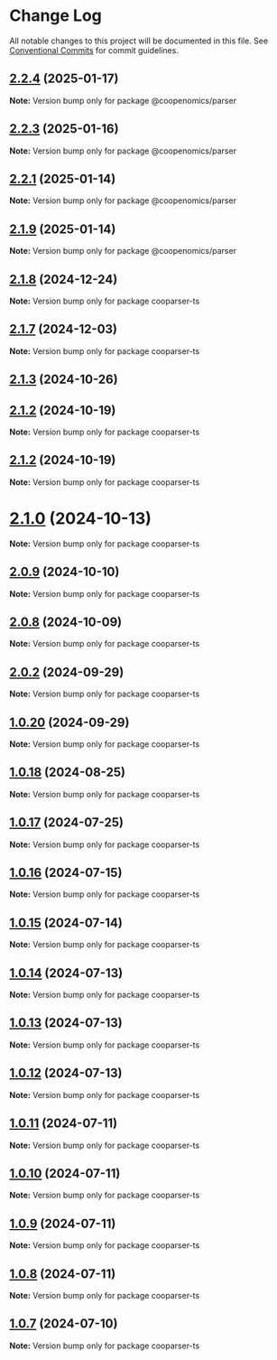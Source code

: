 # Change Log

All notable changes to this project will be documented in this file.
See [Conventional Commits](https://conventionalcommits.org) for commit guidelines.

## [2.2.4](https://github.com/copenomics/cooparser/compare/v2.2.0...v2.2.4) (2025-01-17)

**Note:** Version bump only for package @coopenomics/parser





## [2.2.3](https://github.com/copenomics/cooparser/compare/v2.2.0...v2.2.3) (2025-01-16)

**Note:** Version bump only for package @coopenomics/parser





## [2.2.1](https://github.com/copenomics/cooparser/compare/v2.2.0...v2.2.1) (2025-01-14)

**Note:** Version bump only for package @coopenomics/parser





## [2.1.9](https://github.com/copenomics/cooparser/compare/v2.1.8...v2.1.9) (2025-01-14)

**Note:** Version bump only for package @coopenomics/parser





## [2.1.8](https://github.com/copenomics/cooparser/compare/v2.1.6...v2.1.8) (2024-12-24)

**Note:** Version bump only for package cooparser-ts





## [2.1.7](https://github.com/copenomics/cooparser/compare/v2.1.6...v2.1.7) (2024-12-03)

**Note:** Version bump only for package cooparser-ts





## [2.1.3](https://github.com/copenomics/cooparser/compare/v2.1.2-alpha.10...v2.1.3) (2024-10-26)



## [2.1.2](https://github.com/copenomics/cooparser/compare/v2.1.1...v2.1.2) (2024-10-19)

**Note:** Version bump only for package cooparser-ts





## [2.1.2](https://github.com/copenomics/cooparser/compare/v2.1.1...v2.1.2) (2024-10-19)

**Note:** Version bump only for package cooparser-ts





# [2.1.0](https://github.com/copenomics/cooparser/compare/v2.0.10-alpha.3...v2.1.0) (2024-10-13)

**Note:** Version bump only for package cooparser-ts





## [2.0.9](https://github.com/copenomics/cooparser/compare/v2.0.8...v2.0.9) (2024-10-10)

**Note:** Version bump only for package cooparser-ts





## [2.0.8](https://github.com/copenomics/cooparser/compare/v2.0.7...v2.0.8) (2024-10-09)

**Note:** Version bump only for package cooparser-ts





## [2.0.2](https://github.com/copenomics/cooparser/compare/v2.0.2-alpha.1...v2.0.2) (2024-09-29)

**Note:** Version bump only for package cooparser-ts





## [1.0.20](https://github.com/copenomics/cooparser/compare/cooparser-ts@1.0.20-alpha.0...cooparser-ts@1.0.20) (2024-09-29)

**Note:** Version bump only for package cooparser-ts





## [1.0.18](https://github.com/copenomics/cooparser/compare/cooparser-ts@1.0.17...cooparser-ts@1.0.18) (2024-08-25)

**Note:** Version bump only for package cooparser-ts





## [1.0.17](https://github.com/copenomics/cooparser/compare/cooparser-ts@1.0.17-alpha.2...cooparser-ts@1.0.17) (2024-07-25)

**Note:** Version bump only for package cooparser-ts





## [1.0.16](https://github.com/copenomics/cooparser/compare/cooparser-ts@1.0.16-alpha.0...cooparser-ts@1.0.16) (2024-07-15)

**Note:** Version bump only for package cooparser-ts





## [1.0.15](https://github.com/copenomics/cooparser/compare/cooparser-ts@1.0.15-alpha.0...cooparser-ts@1.0.15) (2024-07-14)

**Note:** Version bump only for package cooparser-ts





## [1.0.14](https://github.com/copenomics/cooparser/compare/cooparser-ts@1.0.14-alpha.0...cooparser-ts@1.0.14) (2024-07-13)

**Note:** Version bump only for package cooparser-ts





## [1.0.13](https://github.com/copenomics/cooparser/compare/cooparser-ts@1.0.13-alpha.0...cooparser-ts@1.0.13) (2024-07-13)

**Note:** Version bump only for package cooparser-ts





## [1.0.12](https://github.com/copenomics/cooparser/compare/cooparser-ts@1.0.12-testnet.1...cooparser-ts@1.0.12) (2024-07-13)

**Note:** Version bump only for package cooparser-ts





## [1.0.11](https://github.com/copenomics/cooparser/compare/cooparser-ts@1.0.11-testnet.1...cooparser-ts@1.0.11) (2024-07-11)

**Note:** Version bump only for package cooparser-ts





## [1.0.10](https://github.com/copenomics/cooparser/compare/cooparser-ts@1.0.10-testnet.0...cooparser-ts@1.0.10) (2024-07-11)

**Note:** Version bump only for package cooparser-ts





## [1.0.9](https://github.com/copenomics/cooparser/compare/cooparser-ts@1.0.9-testnet.0...cooparser-ts@1.0.9) (2024-07-11)

**Note:** Version bump only for package cooparser-ts





## [1.0.8](https://github.com/copenomics/cooparser/compare/cooparser-ts@1.0.8-testnet.2...cooparser-ts@1.0.8) (2024-07-11)

**Note:** Version bump only for package cooparser-ts





## [1.0.7](https://github.com/copenomics/cooparser/compare/cooparser-ts@1.0.7-testnet.0...cooparser-ts@1.0.7) (2024-07-10)

**Note:** Version bump only for package cooparser-ts
